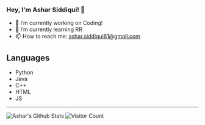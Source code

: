 ### Hey, I'm Ashar Siddiqui! 👋

- 🔭 I’m currently working on Coding!
- 🌱 I’m currently learning RR
- 📫 How to reach me: ashar.siddiqui61@gmail.com

## Languages

- Python
- Java
- C++
- HTML
- JS

---
<img align="left" alt = "Ashar's Github Stats" src = "https://github-readme-stats.vercel.app/api?username=Ashar-Siddiqui&show_icons=true&hide_border=true&count_private=true&count_public=true&theme=radical" />

![Visitor Count](https://profile-counter.glitch.me/{Ashar-Siddiqui}/count.svg)
